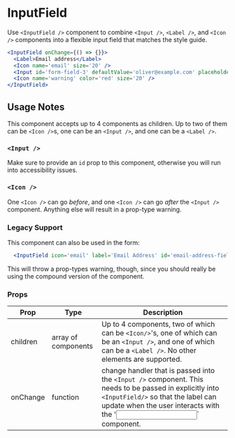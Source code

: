 # InputField

Use `<InputField />` component to combine `<Input />`, `<Label />`, and `<Icon />` components into a flexible input field that matches the style guide.

```.jsx
<InputField onChange={() => {}}>
  <Label>Email address</Label>
  <Icon name='email' size='20' />
  <Input id='form-field-3' defaultValue='oliver@example.com' placeholder='Please enter an email address' />
  <Icon name='warning' color='red' size='20' />
</InputField>
```

## Usage Notes
This component accepts up to 4 components as children. Up to two of them can be `<Icon />`s, one can be an `<Input />`, and one can be a `<Label />`.

### `<Input />`
Make sure to provide an `id` prop to this component, otherwise you will run into accessibility issues.

### `<Icon />`
One `<Icon />` can go _before_, and one `<Icon />` can go _after_ the `<Input />` component. Anything else will result in a prop-type warning.

### Legacy Support
This component can also be used in the form:
```jsx
  <InputField icon='email' label='Email Address' id='email-address-field'/>
```

This will throw a prop-types warning, though, since you should really be using the compound version of the component.

### Props
Prop | Type | Description
---|---|---
children | array of components | Up to 4 components, two of which can be `<Icon/>`'s, one of which can be an `<Input />`, and one of which can be a `<Label />`. No other elements are supported.
onChange | function | change handler that is passed into the `<Input />` component. This needs to be passed in explicitly into `<InputField/>` so that the label can update when the user interacts with the '<Input />` component.
